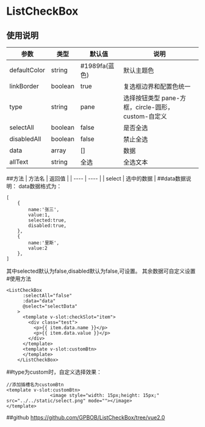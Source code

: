 # ListCheckBox
## 使用说明
|  参数  | 类型 | 默认值 | 说明 |
|  ----  | ----  | ---- |  ---- |
| defaultColor  | string | #1989fa(蓝色) | 默认主题色 | 
| linkBorder  |  boolean | true | 复选框边界和配置色统一 |
| type  |  string | pane | 选择按钮类型 pane-方框，circle-圆形，custom-自定义 |
| selectAll  | boolean | false | 是否全选 |
| disabledAll  |  boolean | false | 禁止全选 |
| data  |  array | [] | 数据 |
| allText  | string | 全选 | 全选文本 |
##方法
|  方法名 | 返回值 |
|  ----  | ----  | 
|  select | 选中的数据 |
##data数据说明：
data数据格式为：
```
[
    {
        name:'张三',
        value:1,
        selected:true,
        disabled:true,
    },
    {
        name:'里斯',
        value:2
    },
]
```
其中selected默认为false,disabled默认为false,可设置。
其余数据可自定义设置
#使用方法
```
<ListCheckBox
      :selectAll="false"
      :data="data"
      @select="selectData"
    >
      <template v-slot:checkSlot="item">
        <div class="test">
          <p>{{ item.data.name }}</p>
          <p>{{ item.data.value }}</p>
        </div>
      </template>
      <template v-slot:customBtn>
      </template>
    </ListCheckBox>
```
##type为custom时，自定义选择效果：
```
//添加插槽名为customBtn
<template v-slot:customBtn>
				<image style="width: 15px;height: 15px;" src="../../static/select.png" mode=""></image>
</template>
```
##github
https://github.com/GPBOB/ListCheckBox/tree/vue2.0